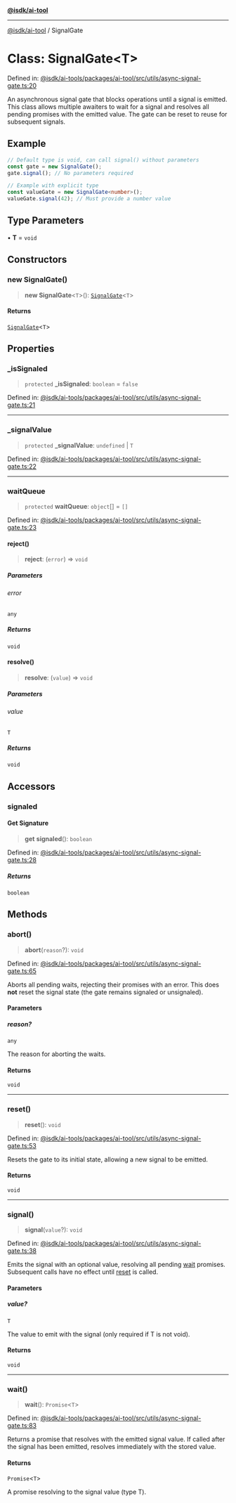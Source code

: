 [**@isdk/ai-tool**](../README.md)

***

[@isdk/ai-tool](../globals.md) / SignalGate

# Class: SignalGate\<T\>

Defined in: [@isdk/ai-tools/packages/ai-tool/src/utils/async-signal-gate.ts:20](https://github.com/isdk/ai-tool.js/blob/4ebf370aaec9c78535cb40ffc19656d7bddcb145/src/utils/async-signal-gate.ts#L20)

An asynchronous signal gate that blocks operations until a signal is emitted.
This class allows multiple awaiters to wait for a signal and resolves all pending promises with the emitted value.
The gate can be reset to reuse for subsequent signals.

## Example

```typescript
// Default type is void, can call signal() without parameters
const gate = new SignalGate();
gate.signal(); // No parameters required

// Example with explicit type
const valueGate = new SignalGate<number>();
valueGate.signal(42); // Must provide a number value
```

## Type Parameters

• **T** = `void`

## Constructors

### new SignalGate()

> **new SignalGate**\<`T`\>(): [`SignalGate`](SignalGate.md)\<`T`\>

#### Returns

[`SignalGate`](SignalGate.md)\<`T`\>

## Properties

### \_isSignaled

> `protected` **\_isSignaled**: `boolean` = `false`

Defined in: [@isdk/ai-tools/packages/ai-tool/src/utils/async-signal-gate.ts:21](https://github.com/isdk/ai-tool.js/blob/4ebf370aaec9c78535cb40ffc19656d7bddcb145/src/utils/async-signal-gate.ts#L21)

***

### \_signalValue

> `protected` **\_signalValue**: `undefined` \| `T`

Defined in: [@isdk/ai-tools/packages/ai-tool/src/utils/async-signal-gate.ts:22](https://github.com/isdk/ai-tool.js/blob/4ebf370aaec9c78535cb40ffc19656d7bddcb145/src/utils/async-signal-gate.ts#L22)

***

### waitQueue

> `protected` **waitQueue**: `object`[] = `[]`

Defined in: [@isdk/ai-tools/packages/ai-tool/src/utils/async-signal-gate.ts:23](https://github.com/isdk/ai-tool.js/blob/4ebf370aaec9c78535cb40ffc19656d7bddcb145/src/utils/async-signal-gate.ts#L23)

#### reject()

> **reject**: (`error`) => `void`

##### Parameters

###### error

`any`

##### Returns

`void`

#### resolve()

> **resolve**: (`value`) => `void`

##### Parameters

###### value

`T`

##### Returns

`void`

## Accessors

### signaled

#### Get Signature

> **get** **signaled**(): `boolean`

Defined in: [@isdk/ai-tools/packages/ai-tool/src/utils/async-signal-gate.ts:28](https://github.com/isdk/ai-tool.js/blob/4ebf370aaec9c78535cb40ffc19656d7bddcb145/src/utils/async-signal-gate.ts#L28)

##### Returns

`boolean`

## Methods

### abort()

> **abort**(`reason`?): `void`

Defined in: [@isdk/ai-tools/packages/ai-tool/src/utils/async-signal-gate.ts:65](https://github.com/isdk/ai-tool.js/blob/4ebf370aaec9c78535cb40ffc19656d7bddcb145/src/utils/async-signal-gate.ts#L65)

Aborts all pending waits, rejecting their promises with an error.
This does **not** reset the signal state (the gate remains signaled or unsignaled).

#### Parameters

##### reason?

`any`

The reason for aborting the waits.

#### Returns

`void`

***

### reset()

> **reset**(): `void`

Defined in: [@isdk/ai-tools/packages/ai-tool/src/utils/async-signal-gate.ts:53](https://github.com/isdk/ai-tool.js/blob/4ebf370aaec9c78535cb40ffc19656d7bddcb145/src/utils/async-signal-gate.ts#L53)

Resets the gate to its initial state, allowing a new signal to be emitted.

#### Returns

`void`

***

### signal()

> **signal**(`value`?): `void`

Defined in: [@isdk/ai-tools/packages/ai-tool/src/utils/async-signal-gate.ts:38](https://github.com/isdk/ai-tool.js/blob/4ebf370aaec9c78535cb40ffc19656d7bddcb145/src/utils/async-signal-gate.ts#L38)

Emits the signal with an optional value, resolving all pending [wait](../functions/wait.md) promises.
Subsequent calls have no effect until [reset](SignalGate.md#reset) is called.

#### Parameters

##### value?

`T`

The value to emit with the signal (only required if T is not void).

#### Returns

`void`

***

### wait()

> **wait**(): `Promise`\<`T`\>

Defined in: [@isdk/ai-tools/packages/ai-tool/src/utils/async-signal-gate.ts:83](https://github.com/isdk/ai-tool.js/blob/4ebf370aaec9c78535cb40ffc19656d7bddcb145/src/utils/async-signal-gate.ts#L83)

Returns a promise that resolves with the emitted signal value.
If called after the signal has been emitted, resolves immediately with the stored value.

#### Returns

`Promise`\<`T`\>

A promise resolving to the signal value (type T).
